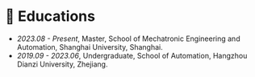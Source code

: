 
# 📖 Educations
- *2023.08 - Present*, Master, School of Mechatronic Engineering and Automation, Shanghai University, Shanghai.
- *2019.09 - 2023.06*, Undergraduate, School of Automation, Hangzhou Dianzi University, Zhejiang.
